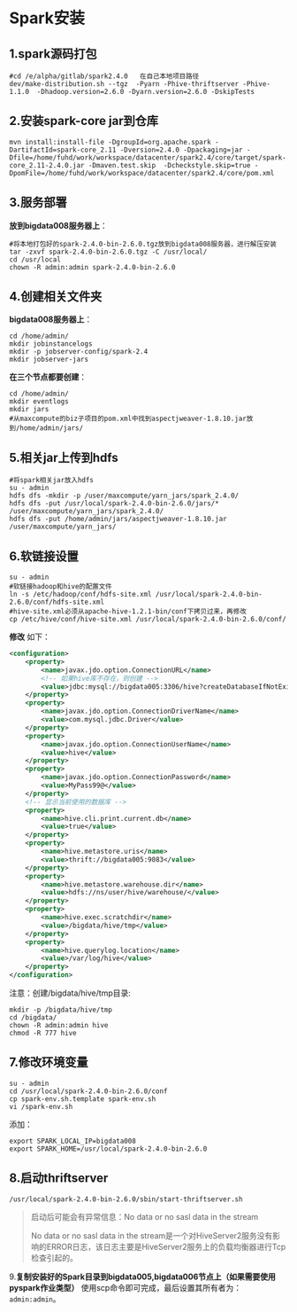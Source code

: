 Spark安装
================================================================================
## 1.spark源码打包
```shell
#cd /e/alpha/gitlab/spark2.4.0   在自己本地项目路径
dev/make-distribution.sh --tgz  -Pyarn -Phive-thriftserver -Phive-1.1.0  -Dhadoop.version=2.6.0 -Dyarn.version=2.6.0 -DskipTests
```

## 2.安装spark-core jar到仓库
```shell
mvn install:install-file -DgroupId=org.apache.spark -DartifactId=spark-core_2.11 -Dversion=2.4.0 -Dpackaging=jar -Dfile=/home/fuhd/work/workspace/datacenter/spark2.4/core/target/spark-core_2.11-2.4.0.jar -Dmaven.test.skip  -Dcheckstyle.skip=true -DpomFile=/home/fuhd/work/workspace/datacenter/spark2.4/core/pom.xml  
```

## 3.服务部署
**放到bigdata008服务器上**：
```shell
#将本地打包好的spark-2.4.0-bin-2.6.0.tgz放到bigdata008服务器，进行解压安装
tar -zxvf spark-2.4.0-bin-2.6.0.tgz -C /usr/local/
cd /usr/local
chown -R admin:admin spark-2.4.0-bin-2.6.0
```

## 4.创建相关文件夹
**bigdata008服务器上**：
```shell
cd /home/admin/
mkdir jobinstancelogs
mkdir -p jobserver-config/spark-2.4
mkdir jobserver-jars
```
**在三个节点都要创建**：
```shell
cd /home/admin/
mkdir eventlogs
mkdir jars
#从maxcompute的biz子项目的pom.xml中找到aspectjweaver-1.8.10.jar放到/home/admin/jars/
```

## 5.相关jar上传到hdfs
```shell
#将spark相关jar放入hdfs
su - admin
hdfs dfs -mkdir -p /user/maxcompute/yarn_jars/spark_2.4.0/
hdfs dfs -put /usr/local/spark-2.4.0-bin-2.6.0/jars/* /user/maxcompute/yarn_jars/spark_2.4.0/
hdfs dfs -put /home/admin/jars/aspectjweaver-1.8.10.jar /user/maxcompute/yarn_jars/
```

## 6.软链接设置
```shell
su - admin
#软链接hadoop和hive的配置文件
ln -s /etc/hadoop/conf/hdfs-site.xml /usr/local/spark-2.4.0-bin-2.6.0/conf/hdfs-site.xml 
#hive-site.xml必须从apache-hive-1.2.1-bin/conf下拷贝过来，再修改
cp /etc/hive/conf/hive-site.xml /usr/local/spark-2.4.0-bin-2.6.0/conf/
```
**修改** 如下：
```xml
<configuration>
    <property>
        <name>javax.jdo.option.ConnectionURL</name>
        <!-- 如果hive库不存在，则创建 -->
        <value>jdbc:mysql://bigdata005:3306/hive?createDatabaseIfNotExist=true&amp;useUnicode=true&amp;characterEncoding=UTF-8</value>
    </property>
    <property>
        <name>javax.jdo.option.ConnectionDriverName</name>
        <value>com.mysql.jdbc.Driver</value>
    </property>
    <property>
        <name>javax.jdo.option.ConnectionUserName</name>
        <value>hive</value>
    </property>
    <property>
        <name>javax.jdo.option.ConnectionPassword</name>
        <value>MyPass99@</value>
    </property>
    <!-- 显示当前使用的数据库 -->
    <property>
        <name>hive.cli.print.current.db</name>
        <value>true</value>
    </property>
    <property>
        <name>hive.metastore.uris</name>
        <value>thrift://bigdata005:9083</value>
    </property>
    <property>
        <name>hive.metastore.warehouse.dir</name>
        <value>hdfs://ns/user/hive/warehouse/</value>
    </property>
    <property>
        <name>hive.exec.scratchdir</name>
        <value>/bigdata/hive/tmp</value>
    </property>
    <property>
        <name>hive.querylog.location</name>
        <value>/var/log/hive</value>
    </property>
</configuration>
```
注意：创建/bigdata/hive/tmp目录: 
```shell
mkdir -p /bigdata/hive/tmp
cd /bigdata/
chown -R admin:admin hive
chmod -R 777 hive
```

## 7.修改环境变量
```shell
su - admin
cd /usr/local/spark-2.4.0-bin-2.6.0/conf
cp spark-env.sh.template spark-env.sh
vi /spark-env.sh
```
添加：
```shell
export SPARK_LOCAL_IP=bigdata008
export SPARK_HOME=/usr/local/spark-2.4.0-bin-2.6.0
```

## 8.启动thriftserver
```shell
/usr/local/spark-2.4.0-bin-2.6.0/sbin/start-thriftserver.sh
```
> 启动后可能会有异常信息：No data or no sasl data in the stream
>
> No data or no sasl data in the stream是一个对HiveServer2服务没有影响的ERROR日志，该日志主要是HiveServer2服务上的负载均衡器进行Tcp检查引起的。

9.**复制安装好的Spark目录到bigdata005,bigdata006节点上（如果需要使用pyspark作业类型）**
使用scp命令即可完成，最后设置其所有者为：`admin:admin`。

